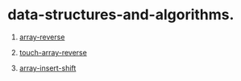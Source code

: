 # data-structures-and-algorithms.
1.  [array-reverse](/array-reverse/array-reverse.md)
2.  [touch-array-reverse](/array-insert-shift/array-insert-shift.md)

3.   [array-insert-shift](/linked-list/README.md)

